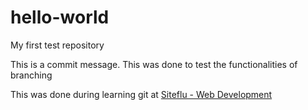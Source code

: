 # hello-world
My first test repository

This is a commit message.
This was done to test the functionalities of branching

This was done during learning git at 
<a href="http://siteflu.com">Siteflu - Web Development </a>
